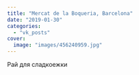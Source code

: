 ```yaml
---
title: "Mercat de la Boqueria, Barcelona"
date: "2019-01-30"
categories: 
  - "vk_posts"
cover:
  image: "images/456240959.jpg"
---
```


Рай для сладкоежки
